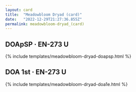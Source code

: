 ```yaml
---
layout: card
title:  "Meadowbloom Dryad (card)"
date:   "2022-12-29T21:27:36.855Z"
permalink: meadowbloom-dryad_(card)
---
```


## DOApSP &middot; EN-273 U

{% include templates/meadowbloom-dryad-doapsp.html %}


## DOA 1st &middot; EN-273 U

{% include templates/meadowbloom-dryad-doa1e.html %}
